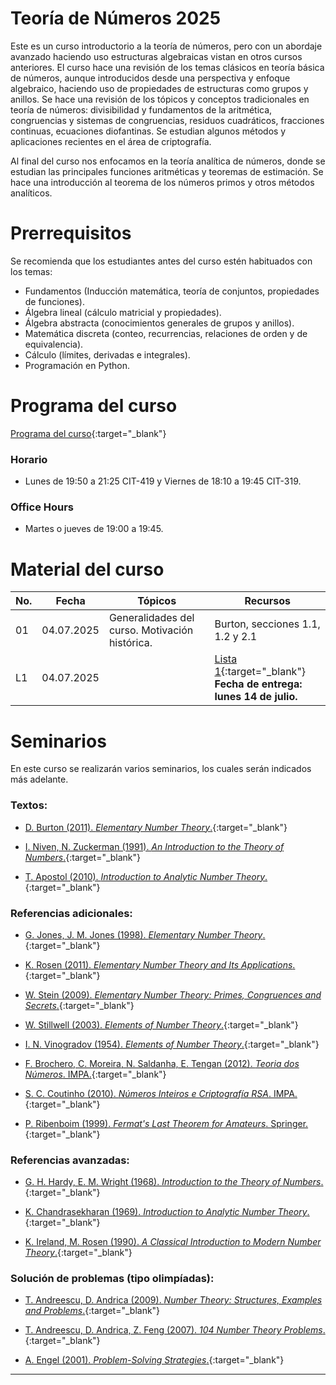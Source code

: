 # Teoría de Números 2025

Este es un curso introductorio a la teoría de números, pero con un abordaje avanzado haciendo uso estructuras algebraicas vistan en otros cursos anteriores. El curso hace una revisión de los temas clásicos en teoría básica de números, aunque introducidos desde una perspectiva y  enfoque algebraico, haciendo uso de propiedades de estructuras como grupos y anillos. Se hace una revisión de los tópicos y conceptos tradicionales en teoría de números: divisibilidad y fundamentos de la aritmética, congruencias y sistemas de congruencias, residuos cuadráticos, fracciones continuas, ecuaciones diofantinas. Se estudian algunos métodos y aplicaciones recientes en el área de criptografía. 

Al final del curso nos enfocamos en la teoría analítica de números, donde se estudian las principales funciones aritméticas y teoremas de estimación. Se hace una introducción al teorema de los números primos y otros métodos analíticos.
    

# Prerrequisitos

Se recomienda que los estudiantes antes del curso estén habituados con los temas:
* Fundamentos (Inducción matemática, teoría de conjuntos, propiedades de funciones).
* Álgebra lineal (cálculo matricial y propiedades).
* Álgebra abstracta (conocimientos generales de grupos y anillos).
* Matemática discreta (conteo, recurrencias, relaciones de orden y de equivalencia).
* Cálculo (límites, derivadas e integrales).
* Programación en Python.


# Programa del curso
<div id='id-programa'/>

[Programa del curso](programa/Programa-tn2025.pdf){:target="_blank"}

### Horario
<div id='id-horario'/>

* Lunes de 19:50 a 21:25 CIT-419 y Viernes de 18:10 a 19:45 CIT-319.

### Office Hours
<div id='id-office'/>

* Martes o jueves de 19:00 a 19:45.


# Material del curso
<div id='id-material'/>

**No.**  | **Fecha**    | **Tópicos**                                                  | **Recursos**
-------- | ------------ | ------------------------------------------------------------ |  ---------------------------
01       | 04.07.2025   | Generalidades del curso. Motivación histórica.  | Burton, secciones 1.1, 1.2 y 2.1
L1       | 04.07.2025   |  | [Lista 1](listas/lista01.pdf){:target="_blank"} <br/> **Fecha de entrega: lunes 14 de julio.**


# Seminarios
<div id='id-seminarios'/>

En este curso se realizarán varios seminarios, los cuales serán indicados más adelante.

 
<div id='id-ref'/>

### Textos:

* [D. Burton (2011). *Elementary Number Theory*.](https://libgen.li/ads.php?md5=c168c95552572b4660b7e4fcf3341c16){:target="_blank"}

* [I. Niven, N. Zuckerman (1991). *An Introduction to the Theory of Numbers*.](https://libgen.li/ads.php?md5=693ab655305c767adebf75df985c7abd){:target="_blank"}

* [T. Apostol (2010). *Introduction to Analytic Number Theory*.](https://libgen.li/ads.php?md5=b1d5fe65979ab622aa235f7539439eeb){:target="_blank"}

### Referencias adicionales:

* [G. Jones, J. M. Jones (1998). *Elementary Number Theory*.](https://libgen.li/ads.php?md5=8d8d1cda930ffd6693c2d046e5f27331){:target="_blank"}

* [K. Rosen (2011). *Elementary Number Theory and Its Applications*.](https://libgen.li/ads.php?md5=4f17982ce43b7bb0ae7543c1946a22dd){:target="_blank"}

* [W. Stein (2009). *Elementary Number Theory: Primes, Congruences and Secrets*.](https://libgen.li/ads.php?md5=361cace026af37dbf6eb9030e6af8f10){:target="_blank"}

* [W. Stillwell (2003). *Elements of Number Theory*.](https://libgen.li/ads.php?md5=8d97dc6854cf341e9a2f945731df985f){:target="_blank"}

* [I. N. Vinogradov (1954). *Elements of Number Theory*.](https://libgen.li/ads.php?md5=5a4f5de42905f203d9496dc971b49e81){:target="_blank"}

* [F. Brochero, C. Moreira, N. Saldanha, E. Tengan (2012). *Teoria dos Números*. IMPA.](){:target="_blank"}

* [S. C. Coutinho (2010). *Números Inteiros e Criptografía RSA*. IMPA.](){:target="_blank"}

* [P. Ribenboim (1999). *Fermat's Last Theorem for Amateurs*. Springer.](http://library.lol/main/30FE5DA3F187B37B980A0C2EA048E563){:target="_blank"}

### Referencias avanzadas:

* [G. H. Hardy, E. M. Wright (1968). *Introduction to the Theory of Numbers*.](http://library.lol/main/F41AFCB0B44DD6DF662C40F9A302E6B4){:target="_blank"}

* [K. Chandrasekharan (1969). *Introduction to Analytic Number Theory*.](http://library.lol/main/0FA1AAF3AABDFC62EB756484BF620A34){:target="_blank"}

* [K. Ireland, M. Rosen (1990). *A Classical Introduction to Modern Number Theory*.](http://library.lol/main/46587E85B377B9D01D2BDA4FDA9FCA4D){:target="_blank"}

### Solución de problemas (tipo olimpíadas):

* [T. Andreescu, D. Andrica (2009). *Number Theory: Structures, Examples and Problems*.](http://library.lol/main/6C6479B9A92D0FF27F7C9B69487EEF60){:target="_blank"}

* [T. Andreescu, D. Andrica, Z. Feng (2007). *104 Number Theory Problems*.](http://library.lol/main/C7E726B5AD1839E2779E72AF80BD4D67){:target="_blank"}

* [A. Engel (2001). *Problem-Solving Strategies*.](http://library.lol/main/E8D5738D9D309A7E130BEF688ED92A3F){:target="_blank"}

---
